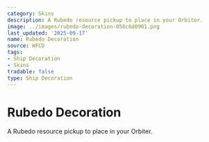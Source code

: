```yaml
---
category: Skins
description: A Rubedo resource pickup to place in your Orbiter.
image: ../images/rubedo-decoration-056c6d0901.png
last_updated: '2025-09-17'
name: Rubedo Decoration
source: WFCD
tags:
- Ship Decoration
- Skins
tradable: false
type: Ship Decoration
---
```


# Rubedo Decoration

A Rubedo resource pickup to place in your Orbiter.


